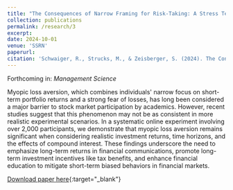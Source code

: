 ```yaml
---
title: "The Consequences of Narrow Framing for Risk-Taking: A Stress Test of Myopic Loss Aversion"
collection: publications
permalink: /research/3
excerpt:
date: 2024-10-01
venue: 'SSRN'
paperurl:
citation: 'Schwaiger, R., Strucks, M., & Zeisberger, S. (2024). The Consequences of Narrow Framing for Risk-Taking: A Stress Test of Myopic Loss Aversion. <i>SSRN</i>'
---
```

Forthcoming in: *Management Science*

Myopic loss aversion, which combines individuals' narrow focus on short-term portfolio returns and a strong fear of losses, has long been considered a major barrier to stock market participation by academics. However, recent studies suggest that this phenomenon may not be as consistent in more realistic experimental scenarios. In a systematic online experiment involving over 2,000 participants, we demonstrate that myopic loss aversion remains significant when considering realistic investment returns, time horizons, and the effects of compound interest. These findings underscore the need to emphasize long-term returns in financial communications, promote long-term investment incentives like tax benefits, and enhance financial education to mitigate short-term biased behaviors in financial markets.

[Download paper here](https://papers.ssrn.com/sol3/papers.cfm?abstract_id=4726856){:target="_blank"}
